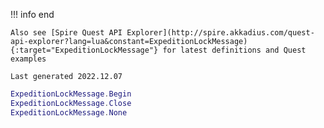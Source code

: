 !!! info end

    Also see [Spire Quest API Explorer](http://spire.akkadius.com/quest-api-explorer?lang=lua&constant=ExpeditionLockMessage){:target="ExpeditionLockMessage"} for latest definitions and Quest examples

    Last generated 2022.12.07

``` lua
ExpeditionLockMessage.Begin
ExpeditionLockMessage.Close
ExpeditionLockMessage.None

```

